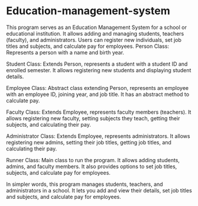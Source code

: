# Education-management-system
This program serves as an Education Management System for a school or educational institution. It allows adding and managing students, teachers (faculty), and administrators. Users can register new individuals, set job titles and subjects, and calculate pay for employees.
Person Class: Represents a person with a name and birth year.

Student Class: Extends Person, represents a student with a student ID and enrolled semester. It allows registering new students and displaying student details.

Employee Class: Abstract class extending Person, represents an employee with an employee ID, joining year, and job title. It has an abstract method to calculate pay.

Faculty Class: Extends Employee, represents faculty members (teachers). It allows registering new faculty, setting subjects they teach, getting their subjects, and calculating their pay.

Administrator Class: Extends Employee, represents administrators. It allows registering new admins, setting their job titles, getting job titles, and calculating their pay.

Runner Class: Main class to run the program. It allows adding students, admins, and faculty members. It also provides options to set job titles, subjects, and calculate pay for employees.

In simpler words, this program manages students, teachers, and administrators in a school. It lets you add and view their details, set job titles and subjects, and calculate pay for employees.
